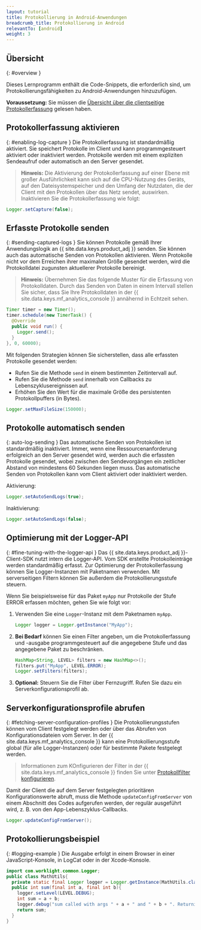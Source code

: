 ```yaml
---
layout: tutorial
title: Protokollierung in Android-Anwendungen
breadcrumb_title: Protokollierung in Android
relevantTo: [android]
weight: 3
---
```

<!-- NLS_CHARSET=UTF-8 -->
## Übersicht
{: #overview }

Dieses Lernprogramm enthält die Code-Snippets, die erforderlich sind, um Protokollierungsfähigkeiten zu Android-Anwendungen hinzuzufügen. 

**Voraussetzung:** Sie müssen die [Übersicht über die clientseitige Protokollerfassung](../) gelesen haben.

## Protokollerfassung aktivieren
{: #enabling-log-capture }
Die Protokollerfassung ist standardmäßig
aktiviert. Sie speichert Protokolle im Client und kann programmgesteuert aktiviert oder inaktiviert werden. Protokolle werden mit einem expliziten Sendeaufruf oder automatisch an den Server gesendet. 

> **Hinweis:** Die Aktivierung der Protokollerfassung auf einer Ebene mit großer Ausführlichkeit kann sich
auf die CPU-Nutzung des Geräts, auf den Dateisystemspeicher und den Umfang der Nutzdaten, die der Client mit den Protokollen über das Netz sendet, auswirken. Inaktivieren Sie die Protokollerfassung wie folgt: 

```java
Logger.setCapture(false);
```

## Erfasste Protokolle senden
{: #sending-captured-logs }
Sie können Protokolle gemäß Ihrer Anwendungslogik an {{ site.data.keys.product_adj }} senden. Sie können auch das automatische Senden von Protokollen aktivieren. Wenn Protokolle nicht vor dem Erreichen ihrer maximalen Größe gesendet werden, wird die Protokolldatei zugunsten aktuellerer Protokolle bereinigt. 

> **Hinweis:** Übernehmen Sie das folgende Muster für die Erfassung von Protokolldaten. Durch das Senden von Daten in einem Intervall stellen Sie sicher, dass Sie Ihre Protokolldaten in der {{ site.data.keys.mf_analytics_console }} annähernd in Echtzeit sehen.

```java
Timer timer = new Timer();
timer.schedule(new TimerTask() {
  @Override
  public void run() {
    Logger.send();
  }
}, 0, 60000);
```

Mit folgenden Strategien können Sie sicherstellen, dass alle erfassten Protokolle gesendet werden: 

* Rufen Sie die Methode `send` in einem bestimmten Zeitintervall auf. 
* Rufen Sie die Methode `send` innerhalb von Callbacks zu Lebenszyklusereignissen auf. 
* Erhöhen Sie den Wert für die maximale Größe des persistenten Protokollpuffers (in Bytes).

```java
Logger.setMaxFileSize(150000);
```

## Protokolle automatisch senden
{: auto-log-sending }
Das automatische Senden von Protokollen ist standardmäßig inaktiviert. Immer, wenn eine Ressourcenanforderung erfolgreich an den Server gesendet wird, werden auch die erfassten Protokolle gesendet, wobei zwischen den Sendevorgängen ein zeitlicher Abstand von mindestens 60 Sekunden liegen muss. Das automatische Senden von Protokollen kann vom Client aktiviert oder inaktiviert werden.

Aktivierung:

```java
Logger.setAutoSendLogs(true);
```

Inaktivierung:

```java
Logger.setAutoSendLogs(false);
```

## Optimierung mit der Logger-API
{: #fine-tuning-with-the-logger-api }
Das {{ site.data.keys.product_adj }}-Client-SDK
nutzt intern die Logger-API. Vom SDK erstellte Protokolleinträge werden standardmäßig erfasst. Zur Optimierung der Protokollerfassung können Sie
Logger-Instanzen mit Paketnamen verwenden. Mit serverseitigen Filtern können Sie außerdem die Protokollierungsstufe
steuern.


Wenn Sie beispielsweise für das Paket `myApp` nur Protokolle der Stufe ERROR erfassen möchten, gehen Sie wie folgt vor: 

1. Verwenden Sie eine `Logger`-Instanz mit dem Paketnamen `myApp`. 

   ```java
   Logger logger = Logger.getInstance("MyApp");
   ```

2. **Bei Bedarf** können Sie einen Filter angeben, um die Protokollerfassung und -ausgabe programmgesteuert auf die angegebene Stufe und das angegebene Paket zu beschränken. 

   ```java
   HashMap<String, LEVEL> filters = new HashMap<>();
   filters.put("MyApp", LEVEL.ERROR);
   Logger.setFilters(filters);
   ```

3. **Optional:** Steuern Sie die Filter über Fernzugriff. Rufen Sie dazu ein Serverkonfigurationsprofil ab. 

## Serverkonfigurationsprofile abrufen
{: #fetching-server-configuration-profiles }
Die Protokollierungsstufen können vom Client festgelegt werden
oder über das Abrufen von Konfigurationsdateien vom Server. In der
{{ site.data.keys.mf_analytics_console }} kann eine Protokollierungsstufe global
(für alle Logger-Instanzen) oder für bestimmte Pakete festgelegt werden. 

> Informationen zum KOnfigurieren der Filter in der {{ site.data.keys.mf_analytics_console }} finden Sie unter [Protokollfilter konfigurieren](../../../analytics/console/log-filters/).

Damit der Client die auf dem Server festgelegten
prioritären Konfigurationswerte abruft, muss die Methode
`updateConfigFromServer`
von einem Abschnitt des Codes aufgerufen werden, der regulär ausgeführt wird, z. B. von den App-Lebenszyklus-Callbacks. 

```java
Logger.updateConfigFromServer();
```

## Protokollierungsbeispiel
{: #logging-example }
Die Ausgabe erfolgt in einem Browser in einer JavaScript-Konsole, in LogCat oder in der Xcode-Konsole. 

```java
import com.worklight.common.Logger;
public class MathUtils{
  private static final Logger logger = Logger.getInstance(MathUtils.class.getName());
  public int sum(final int a, final int b){
    logger.setLevel(LEVEL.DEBUG);
    int sum = a + b;
    logger.debug("sum called with args " + a + " and " + b + ". Returning " + sum);
    return sum;
  }
}
```
